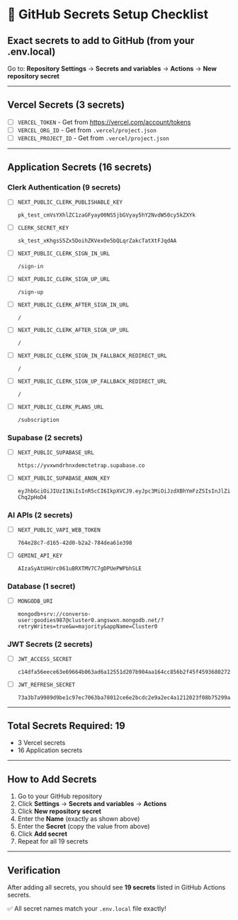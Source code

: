 # 🔐 GitHub Secrets Setup Checklist

## Exact secrets to add to GitHub (from your .env.local)

Go to: **Repository Settings** → **Secrets and variables** → **Actions** → **New repository secret**

---

## Vercel Secrets (3 secrets)

- [ ] `VERCEL_TOKEN` - Get from https://vercel.com/account/tokens
- [ ] `VERCEL_ORG_ID` - Get from `.vercel/project.json`
- [ ] `VERCEL_PROJECT_ID` - Get from `.vercel/project.json`

---

## Application Secrets (16 secrets)

### Clerk Authentication (9 secrets)

- [ ] `NEXT_PUBLIC_CLERK_PUBLISHABLE_KEY`
  ```
  pk_test_cmVsYXhlZC1zaGFyay00NS5jbGVyay5hY2NvdW50cy5kZXYk
  ```

- [ ] `CLERK_SECRET_KEY`
  ```
  sk_test_xKhgsS5Zx5DoihZKVexOe5bQLqrZakcTatXtFJqdAA
  ```

- [ ] `NEXT_PUBLIC_CLERK_SIGN_IN_URL`
  ```
  /sign-in
  ```

- [ ] `NEXT_PUBLIC_CLERK_SIGN_UP_URL`
  ```
  /sign-up
  ```

- [ ] `NEXT_PUBLIC_CLERK_AFTER_SIGN_IN_URL`
  ```
  /
  ```

- [ ] `NEXT_PUBLIC_CLERK_AFTER_SIGN_UP_URL`
  ```
  /
  ```

- [ ] `NEXT_PUBLIC_CLERK_SIGN_IN_FALLBACK_REDIRECT_URL`
  ```
  /
  ```

- [ ] `NEXT_PUBLIC_CLERK_SIGN_UP_FALLBACK_REDIRECT_URL`
  ```
  /
  ```

- [ ] `NEXT_PUBLIC_CLERK_PLANS_URL`
  ```
  /subscription
  ```

### Supabase (2 secrets)

- [ ] `NEXT_PUBLIC_SUPABASE_URL`
  ```
  https://yvxwndrhnxdemctetrap.supabase.co
  ```

- [ ] `NEXT_PUBLIC_SUPABASE_ANON_KEY`
  ```
  eyJhbGciOiJIUzI1NiIsInR5cCI6IkpXVCJ9.eyJpc3MiOiJzdXBhYmFzZSIsInJlZiI6Inl2eHduZHJobnhkZW1jdGV0cmFwIiwicm9sZSI6ImFub24iLCJpYXQiOjE3NDgzNDA2MzAsImV4cCI6MjA2MzkxNjYzMH0.a9k_AYdBZhmY8AG2PW80g7Lvt5UsFyUpk-Chq2pHoD4
  ```

### AI APIs (2 secrets)

- [ ] `NEXT_PUBLIC_VAPI_WEB_TOKEN`
  ```
  764e28c7-d165-42d0-b2a2-784dea61e398
  ```

- [ ] `GEMINI_API_KEY`
  ```
  AIzaSyAtUHUrc061uBRXTMV7C7gDPUePWPbhSLE
  ```

### Database (1 secret)

- [ ] `MONGODB_URI`
  ```
  mongodb+srv://converso-user:goodies987@cluster0.angswxn.mongodb.net/?retryWrites=true&w=majority&appName=Cluster0
  ```

### JWT Secrets (2 secrets)

- [ ] `JWT_ACCESS_SECRET`
  ```
  c14dfa56eece63e69664b063ad6a12551d207b904aa164cc856b2f45f45936802726d2e7ce94602f452ba5534e034ce3b7552fdde15c5450632b42f96b8d6c3f
  ```

- [ ] `JWT_REFRESH_SECRET`
  ```
  73a3b7a9989d9be1c97ec7063ba78012ce6e2bcdc2e9a2ec4a1212023f08b75299abc9719641511d581eea11dc29fbd89320b3494a6ccee3ee609d37b2e26045
  ```

---

## Total Secrets Required: 19

- 3 Vercel secrets
- 16 Application secrets

---

## How to Add Secrets

1. Go to your GitHub repository
2. Click **Settings** → **Secrets and variables** → **Actions**
3. Click **New repository secret**
4. Enter the **Name** (exactly as shown above)
5. Enter the **Secret** (copy the value from above)
6. Click **Add secret**
7. Repeat for all 19 secrets

---

## Verification

After adding all secrets, you should see **19 secrets** listed in GitHub Actions secrets.

✅ All secret names match your `.env.local` file exactly!
